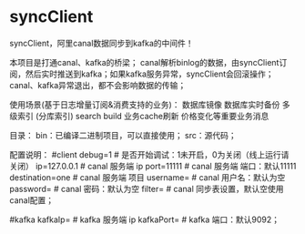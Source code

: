 # syncClient
syncClient，阿里canal数据同步到kafka的中间件！

本项目是打通canal、kafka的桥梁；
canal解析binlog的数据，由syncClient订阅，然后实时推送到kafka；如果kafka服务异常，syncClient会回滚操作；canal、kafka异常退出，都不会影响数据的传输；

使用场景(基于日志增量订阅&消费支持的业务)：
数据库镜像
数据库实时备份
多级索引 (分库索引)
search build
业务cache刷新
价格变化等重要业务消息

目录：
bin：已编译二进制项目，可以直接使用；
src：源代码；

配置说明：
#client
debug=1           # 是否开始调试：1未开启，0为关闭（线上运行请关闭）
ip=127.0.0.1      # canal 服务端 ip
port=11111        # canal 服务端 端口：默认11111
destination=one   # canal 服务端 项目
username=         # canal 用户名：默认为空
password=         # canal 密码：默认为空
filter=           # canal 同步表设置，默认空使用canal配置；

#kafka
kafkaIp=          # kafka 服务端 ip
kafkaPort=        # kafka 端口：默认9092；
